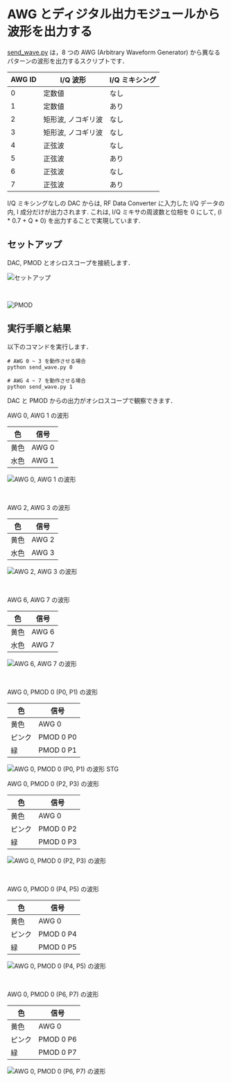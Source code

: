 # AWG とディジタル出力モジュールから波形を出力する

[send_wave.py](./send_wave.py) は，8 つの AWG (Arbitrary Waveform Generator) から異なるパターンの波形を出力するスクリプトです．

| AWG ID | I/Q 波形 | I/Q ミキシング |
| --- | --- | --- |
| 0 | 定数値  | なし |
| 1 | 定数値  | あり |
| 2 | 矩形波, ノコギリ波 | なし |
| 3 | 矩形波, ノコギリ波 | なし |
| 4 | 正弦波  | なし |
| 5 | 正弦波  | あり |
| 6 | 正弦波  | なし |
| 7 | 正弦波  | あり |

I/Q ミキシングなしの DAC からは, RF Data Converter に入力した I/Q データの内, I 成分だけが出力されます.
これは, I/Q ミキサの周波数と位相を 0 にして, (I * 0.7 + Q * 0) を出力することで実現しています.

## セットアップ

DAC, PMOD とオシロスコープを接続します．

![セットアップ](./images/awg_x8_send_setup.png)

<br>

![PMOD](./images/pmod_ports.png)

## 実行手順と結果

以下のコマンドを実行します．

```
# AWG 0 ~ 3 を動作させる場合
python send_wave.py 0

# AWG 4 ~ 7 を動作させる場合
python send_wave.py 1
```

DAC と PMOD からの出力がオシロスコープで観察できます．


AWG 0, AWG 1 の波形

| 色 | 信号 |
| --- | --- |
| 黄色 | AWG 0 |
| 水色 | AWG 1 |

![AWG 0, AWG 1 の波形](images/awg_0_1.jpg)

<br>

AWG 2, AWG 3 の波形

| 色 | 信号 |
| --- | --- |
| 黄色 | AWG 2 |
| 水色 | AWG 3 |

![AWG 2, AWG 3 の波形](images/awg_2_3.jpg)

<br>

AWG 6, AWG 7 の波形 

| 色 | 信号 |
| --- | --- |
| 黄色 | AWG 6 |
| 水色 | AWG 7 |

![AWG 6, AWG 7 の波形](images/awg_6_7.jpg)

<br>

AWG 0, PMOD 0 (P0, P1) の波形

| 色 | 信号 |
| --- | --- |
| 黄色 | AWG 0 |
| ピンク | PMOD 0 P0 |
| 緑 | PMOD 0 P1 |

![AWG 0, PMOD 0 (P0, P1) の波形](images/pmod0_p0_p1.jpg)
STG
<br>

AWG 0, PMOD 0 (P2, P3) の波形

| 色 | 信号 |
| --- | --- |
| 黄色 | AWG 0 |
| ピンク | PMOD 0 P2 |
| 緑 | PMOD 0 P3 |

![AWG 0, PMOD 0 (P2, P3) の波形](images/pmod0_p2_p3.jpg)

<br>

AWG 0, PMOD 0 (P4, P5) の波形

| 色 | 信号 |
| --- | --- |
| 黄色 | AWG 0 |
| ピンク | PMOD 0 P4 |
| 緑 | PMOD 0 P5 |

![AWG 0, PMOD 0 (P4, P5) の波形](images/pmod0_p4_p5.jpg)

<br>

AWG 0, PMOD 0 (P6, P7) の波形

| 色 | 信号 |
| --- | --- |
| 黄色 | AWG 0 |
| ピンク | PMOD 0 P6 |
| 緑 | PMOD 0 P7 |

![AWG 0, PMOD 0 (P6, P7) の波形](images/pmod0_p6_p7.jpg)
